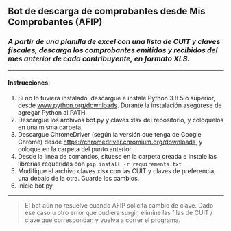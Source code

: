 ## Bot de descarga de comprobantes desde Mis Comprobantes (AFIP)
### *A partir de una planilla de excel con una lista de CUIT y claves fiscales, descarga los comprobantes emitidos y recibidos del mes anterior de cada contribuyente, en formato XLS.*
---
#### Instrucciones:
1. Si no lo tuviera instalado, descargue e instale Python 3.8.5 o superior, desde www.python.org/downloads. Durante la instalación asegúrese de agregar Python al PATH.
2. Descargue los archivos bot.py y claves.xlsx del repositorio, y colóquelos en una misma carpeta.
3. Descargue ChromeDriver (según la versión que tenga de Google Chrome) desde https://chromedriver.chromium.org/downloads, y coloque en la carpeta del punto anterior.
4. Desde la línea de comandos, sitúese en la carpeta creada e instale las librerías requeridas con `pip install -r requirements.txt`
5. Modifique el archivo claves.xlsx con las CUIT y claves de preferencia, una debajo de la otra. Guarde los cambios.
6. Inicie bot.py
---

> El bot aún no resuelve cuando AFIP solicita cambio de clave.
> Dado ese caso u otro error que pudiera surgir, elimine las filas de CUIT / clave que correspondan y vuelva a correr el programa.

